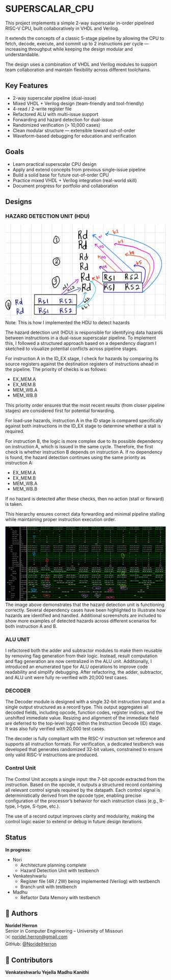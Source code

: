 # SUPERSCALAR_CPU
This project implements a simple 2-way superscalar in-order pipelined RISC-V CPU, built collaboratively in VHDL and Verilog.

It extends the concepts of a classic 5-stage pipeline by allowing the CPU to fetch, decode, execute, and commit up to 2 instructions per cycle — increasing throughput while keeping the design modular and understandable.

The design uses a combination of VHDL and Verilog modules to support team collaboration and maintain flexibility across different toolchains.

## Key Features
- 2-way superscalar pipeline (dual-issue)
- Mixed VHDL + Verilog design (team-friendly and tool-friendly)
- 4-read / 2-write register file
- Refactored ALU with multi-issue support
- Forwarding and hazard detection for dual-issue
- Randomized verification (> 10,000 cases)
- Clean modular structure — extensible toward out-of-order
- Waveform-based debugging for education and verification

## Goals
- Learn practical superscalar CPU design
- Apply and extend concepts from previous single-issue pipeline
- Build a solid base for future out-of-order CPU
- Practice mixed VHDL + Verilog integration (real-world skill)
- Document progress for portfolio and collaboration

## Designs
### HAZARD DETECTION UNIT (HDU)
![Hazard diagram](images/Hazard_Guide.jpg)
Note: This is how I implemented the HDU to detect hazards

The hazard detection unit (HDU) is responsible for identifying data hazards between instructions in a dual-issue superscalar pipeline. To implement this, I followed a structured approach based on a dependency diagram I sketched to visualize potential conflicts across pipeline stages.

For instruction A in the ID_EX stage, I check for hazards by comparing its source registers against the destination registers of instructions ahead in the pipeline. The priority of checks is as follows:
- EX_MEM.A
- EX_MEM.B
- MEM_WB.A
- MEM_WB.B

This priority order ensures that the most recent results (from closer pipeline stages) are considered first for potential forwarding.

For load-use hazards, instruction A in the ID stage is compared specifically against both instructions in the ID_EX stage to determine whether a stall is required.

For instruction B, the logic is more complex due to its possible dependency on instruction A, which is issued in the same cycle. Therefore, the first check is whether instruction B depends on instruction A. If no dependency is found, the hazard detection continues using the same priority as instruction A:
- EX_MEM.A
- EX_MEM.B
- MEM_WB.A
- MEM_WB.B

If no hazard is detected after these checks, then no action (stall or forward) is taken.

This hierarchy ensures correct data forwarding and minimal pipeline stalling while maintaining proper instruction execution order.

![Hazard diagram](images/HDU.png)
The image above demonstrates that the hazard detection unit is functioning correctly. Several dependency cases have been highlighted to illustrate how hazards are identified and handled. Additional screenshots are included to show more examples of detected hazards across different scenarios for both instruction A and B.

### ALU UNIT
I refactored both the adder and subtractor modules to make them reusable by removing flag generation from their logic. Instead, result computation and flag generation are now centralized in the ALU unit. Additionally, I introduced an enumerated type for ALU operations to improve code readability and simplify debugging. After refactoring, the adder, subtractor, and ALU unit were fully re-verified with 20,000 test cases.

### DECODER
The Decoder module is designed with a single 32-bit instruction input and a single output structured as a record type. This output aggregates all decoded fields, including opcode, function codes, register indices, and the unshifted immediate value. Resizing and alignment of the immediate field are deferred to the top-level logic within the Instruction Decode (ID) stage. It was also fully verified with 20,000 test cases.

The decoder is fully compliant with the RISC-V instruction set reference and supports all instruction formats. For verification, a dedicated testbench was developed that generates randomized 32-bit values, constrained to ensure only valid RISC-V instructions are produced.

### Control Unit
The Control Unit accepts a single input: the 7-bit opcode extracted from the instruction. Based on the opcode, it outputs a structured record containing all relevant control signals required by the datapath. Each control signal is deterministically derived from the opcode type, enabling precise configuration of the processor’s behavior for each instruction class (e.g., R-type, I-type, S-type, etc.).

The use of a record output improves clarity and modularity, making the control logic easier to extend or debug in future design iterations.

## Status
**In progress**:
- Nori
    - Architecture planning complete
    - Hazard Detection Unit with testbench
- Venkateshwarlu
    - Register file (4R / 2W) being implemented (Verilog) with testbench
    - Branch unit with testbench
- Madhu
    - Refactor Data Memory with testbench


## 👤 Authors
**Noridel Herron**  
Senior in Computer Engineering – University of Missouri  
✉️ noridel.herron@gmail.com  
GitHub: [@NoridelHerron](https://github.com/NoridelHerron)

## 👤 Contributors
**Venkateshwarlu Yejella**
**Madhu Kanithi**




